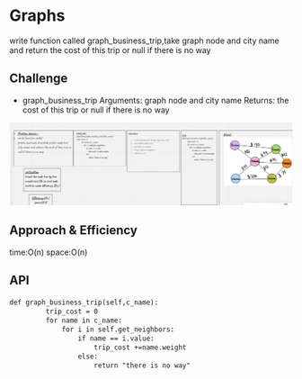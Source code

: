 # Graphs
<!-- Short summary or background information -->
write function called graph_business_trip,take graph node and city name and return the cost of this trip or null if there is no way
## Challenge
<!-- Description of the challenge -->
* graph_business_trip
Arguments: graph node and city name
Returns:  the cost of this trip or null if there is no way

![](graph.PNG)


## Approach & Efficiency
<!-- What approach did you take? Why? What is the Big O space/time for this approach? -->
time:O(n)
space:O(n)

## API
<!-- Description of each method publicly available in your Graph -->
```
def graph_business_trip(self,c_name):
         trip_cost = 0
         for name in c_name:
             for i in self.get_neighbors:
                 if name == i.value:
                     trip_cost +=name.weight
                 else:
                     return "there is no way"
```
